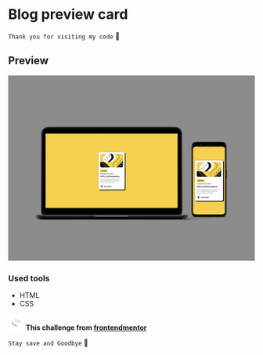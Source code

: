 # Blog preview card

`Thank you for visiting my code` 👋

## Preview

![Design on Mobile](./images/preview.jpg)

### Used tools

-   HTML
-   CSS

![frontendmentor-icon](./images/favicon-32x32.png) **This challenge from [frontendmentor](https://www.frontendmentor.io/)**

`Stay save and Goodbye` 👋
